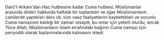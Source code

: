 Darü'l-Arkam'dan Hac hutbesine kadar Cuma hutbesi, Müslümanlar arasında dinleri hakkında haftalık bir toplantıdır ve eğer Müslümanların camilerde yaptıkları ders vb. tüm vaaz faaliyetlerini kaybettikleri ve zorunlu Cuma namazının kaldığı bir zaman olsaydı, bu onlar için yeterli olurdu; ancak Yüce Allah, Müslümanların İslam etrafındaki bağının Cuma namazı için periyodik olarak toplanmalarında kalmasını istedi. 